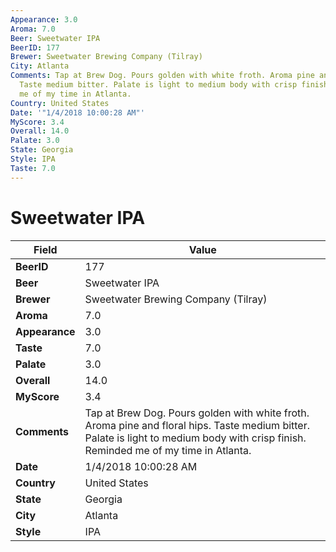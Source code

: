 ```yaml
---
Appearance: 3.0
Aroma: 7.0
Beer: Sweetwater IPA
BeerID: 177
Brewer: Sweetwater Brewing Company (Tilray)
City: Atlanta
Comments: Tap at Brew Dog. Pours golden with white froth. Aroma pine and floral hips.
  Taste medium bitter. Palate is light to medium body with crisp finish. Reminded
  me of my time in Atlanta.
Country: United States
Date: '"1/4/2018 10:00:28 AM"'
MyScore: 3.4
Overall: 14.0
Palate: 3.0
State: Georgia
Style: IPA
Taste: 7.0
---
```


# Sweetwater IPA

| Field         | Value |
|---------------|-------|
| **BeerID** | 177 |
| **Beer** | Sweetwater IPA |
| **Brewer** | Sweetwater Brewing Company (Tilray) |
| **Aroma** | 7.0 |
| **Appearance** | 3.0 |
| **Taste** | 7.0 |
| **Palate** | 3.0 |
| **Overall** | 14.0 |
| **MyScore** | 3.4 |
| **Comments** | Tap at Brew Dog. Pours golden with white froth. Aroma pine and floral hips. Taste medium bitter. Palate is light to medium body with crisp finish. Reminded me of my time in Atlanta. |
| **Date** | 1/4/2018 10:00:28 AM |
| **Country** | United States |
| **State** | Georgia |
| **City** | Atlanta |
| **Style** | IPA |

